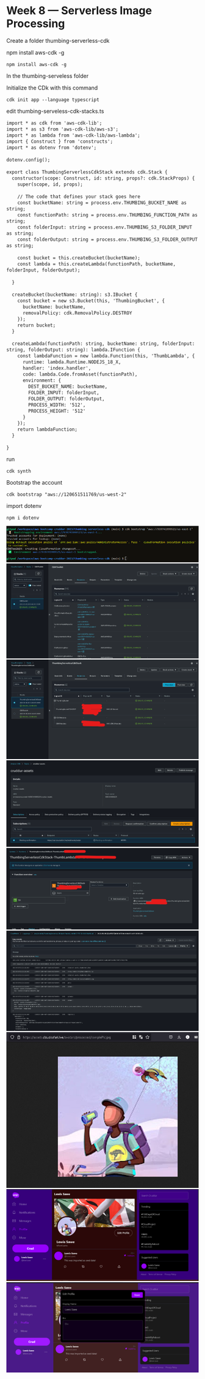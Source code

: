 # Week 8 — Serverless Image Processing

Create a folder thumbing-serverless-cdk

npm install aws-cdk -g
```
npm install aws-cdk -g

```
In the thumbing-serveless folder

Initialize the CDk with this command
```
cdk init app --language typescript
```

edit thumbing-serveless-cdk-stacks.ts

```
import * as cdk from 'aws-cdk-lib';
import * as s3 from 'aws-cdk-lib/aws-s3';
import * as lambda from 'aws-cdk-lib/aws-lambda';
import { Construct } from 'constructs';
import * as dotenv from 'dotenv';

dotenv.config();

export class ThumbingServerlessCdkStack extends cdk.Stack {
  constructor(scope: Construct, id: string, props?: cdk.StackProps) {
    super(scope, id, props);

    // The code that defines your stack goes here
    const bucketName: string = process.env.THUMBING_BUCKET_NAME as string;
    const functionPath: string = process.env.THUMBING_FUNCTION_PATH as string;
    const folderInput: string = process.env.THUMBING_S3_FOLDER_INPUT as string;
    const folderOutput: string = process.env.THUMBING_S3_FOLDER_OUTPUT as string;

    const bucket = this.createBucket(bucketName);
    const lambda = this.createLambda(functionPath, bucketName, folderInput, folderOutput);

  }

  createBucket(bucketName: string): s3.IBucket {
    const bucket = new s3.Bucket(this, 'ThumbingBucket', {
      bucketName: bucketName,
      removalPolicy: cdk.RemovalPolicy.DESTROY
    });
    return bucket;
  }

  createLambda(functionPath: string, bucketName: string, folderInput: string, folderOutput: string): lambda.IFunction {
    const lambdaFunction = new lambda.Function(this, 'ThumbLambda', {
      runtime: lambda.Runtime.NODEJS_18_X,
      handler: 'index.handler',
      code: lambda.Code.fromAsset(functionPath),
      environment: {
        DEST_BUCKET_NAME: bucketName,
        FOLDER_INPUT: folderInput,
        FOLDER_OUTPUT: folderOutput,
        PROCESS_WIDTH: '512',
        PROCESS_HEIGHT: '512'
      }
    });
    return lambdaFunction;
  } 

}
```

run

```
cdk synth
```

Bootstrap the account

```
cdk bootstrap "aws://120651511769/us-west-2"
```

import dotenv

```
npm i dotenv 
```

![Photo](assets/week8/accountBootstrap.png)
![Photo](assets/week8/successBootstrap.png)
![Photo](assets/week8/CDKBucketStack.png)
![Photo](assets/week8/snsTopics.png)
![Photo](assets/week8/thumbingLambdas.png)
![Photo](assets/week8/cloudwatchLogs.png)
![Photo](assets/week8/cloudFront.png)
![Photo](assets/week8/avatars&banner.png)
![Photo](assets/week8/popupProfile.png)
